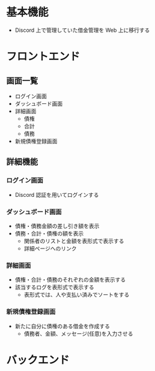 # 基本機能

- Discord 上で管理していた借金管理を Web 上に移行する

# フロントエンド

## 画面一覧

- ログイン画面
- ダッシュボード画面
- 詳細画面
  - 債権
  - 合計
  - 債務
- 新規債権登録画面

## 詳細機能

### ログイン画面

- Discord 認証を用いてログインする

### ダッシュボード画面

- 債権・債務金額の差し引き額を表示
- 債務・合計・債権の額を表示
  - 関係者のリストと金額を表形式で表示する
  - 詳細ページへのリンク

### 詳細画面

- 債権・合計・債務のそれぞれの金額を表示する
- 該当するログを表形式で表示する
  - 表形式では、人や支払い済みでソートをする

### 新規債権登録画面

- 新たに自分に債権のある借金を作成する
  - 債務者、金額、メッセージ(任意)を入力させる

# バックエンド

